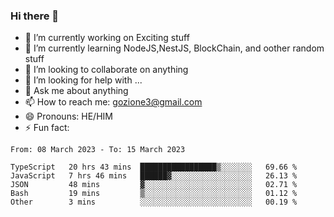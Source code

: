 ### Hi there 👋

<!--
**charlieScript/charlieScript** is a ✨ _special_ ✨ repository because its `README.md` (this file) appears on your GitHub profile.

Here are some ideas to get you started: -->

- 🔭 I’m currently working on Exciting stuff
- 🌱 I’m currently learning NodeJS,NestJS, BlockChain, and oother random stuff
- 👯 I’m looking to collaborate on anything
- 🤔 I’m looking for help with ...
- 💬 Ask me about anything
- 📫 How to reach me: gozione3@gmail.com
- 😄 Pronouns: HE/HIM
- ⚡ Fun fact: 
<!--START_SECTION:waka-->

```text
From: 08 March 2023 - To: 15 March 2023

TypeScript   20 hrs 43 mins  █████████████████▒░░░░░░░   69.66 %
JavaScript   7 hrs 46 mins   ██████▓░░░░░░░░░░░░░░░░░░   26.13 %
JSON         48 mins         ▓░░░░░░░░░░░░░░░░░░░░░░░░   02.71 %
Bash         19 mins         ▒░░░░░░░░░░░░░░░░░░░░░░░░   01.12 %
Other        3 mins          ░░░░░░░░░░░░░░░░░░░░░░░░░   00.19 %
```

<!--END_SECTION:waka-->
